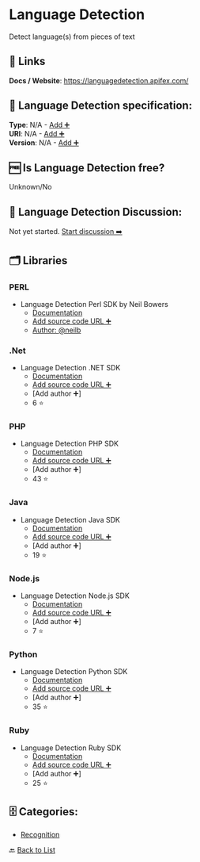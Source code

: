# Language Detection
Detect language(s) from pieces of text

##  🔗 Links
**Docs / Website**: https://languagedetection.apifex.com/

## 🧬 Language Detection specification:
**Type**: N/A - [Add ➕](https://github.com/apis-list/apis-list/edit/main/apis-list.yaml)  
**URI**: N/A - [Add ➕](https://github.com/apis-list/apis-list/edit/main/apis-list.yaml)  
**Version**: N/A - [Add ➕](https://github.com/apis-list/apis-list/edit/main/apis-list.yaml)

## 🆓 Is Language Detection free?
 Unknown/No 

## 💬 Language Detection Discussion:
Not yet started. [Start discussion ➡️](https://github.com/apis-list/apis-list/discussions/new)

## 🗂️ Libraries
### PERL
- Language Detection Perl SDK by Neil Bowers
    - [Documentation](https://github.com/neilb/WebService-DetectLanguage)
    - [Add source code URL ➕]()
    - [Author: @neilb](https://github.com/neilb)

### .Net
- Language Detection .NET SDK
    - [Documentation](https://github.com/detectlanguage/detectlanguage-csharp)
    - [Add source code URL ➕]()
    - [Add author ➕]
    - 6 ⭐

### PHP
- Language Detection PHP SDK
    - [Documentation](https://github.com/detectlanguage/detectlanguage-php)
    - [Add source code URL ➕]()
    - [Add author ➕]
    - 43 ⭐

### Java
- Language Detection Java SDK
    - [Documentation](https://github.com/detectlanguage/detectlanguage-java)
    - [Add source code URL ➕]()
    - [Add author ➕]
    - 19 ⭐

### Node.js
- Language Detection Node.js SDK
    - [Documentation](https://github.com/detectlanguage/detectlanguage-node)
    - [Add source code URL ➕]()
    - [Add author ➕]
    - 7 ⭐

### Python
- Language Detection Python SDK
    - [Documentation](https://github.com/detectlanguage/detectlanguage-python)
    - [Add source code URL ➕]()
    - [Add author ➕]
    - 35 ⭐

### Ruby
- Language Detection Ruby SDK
    - [Documentation](https://github.com/detectlanguage/detectlanguage-ruby)
    - [Add source code URL ➕]()
    - [Add author ➕]
    - 25 ⭐


## 🗄️ Categories:
- [Recognition](https://github.com/apis-list/apis-list#recognition-)

🔙  [Back to List](https://github.com/apis-list/apis-list)
